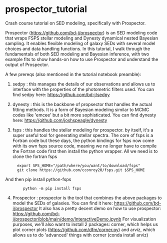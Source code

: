 # prospector_tutorial
Crash course tutorial on SED modeling, specifically with Prospector. 


Prospector (https://github.com/bd-j/prospector) is an SED modeling code that wraps FSPS stellar modeling and Dynesty dynamical nested Bayesian sampling. 
It enables flexible modeling of galaxy SEDs with several model choices and data handling functions. 
In this tutorial, I walk through the fundamentals of both SED modeling and Bayesian inference, with two example fits to show hands-on how to use Prospector 
and understand the output of Prospector. 


A few prereqs (also mentioned in the tutorial notebook preamble):

1. sedpy : this manages the details of our observations and allows us to interface with the properties of the photometric filters used. You can find sedpy here: https://github.com/bd-j/sedpy

2. dynesty : this is the backbone of propsector that handles the actual fitting methods. It is a form of Bayesian modeling similar to MCMC codes like 'emcee' but a bit more sophisticated. You can find dynesty here: https://github.com/joshspeagle/dynesty

3. fsps : this handles the stellar modeling for prospector. by itself, it's a super useful tool for generating stellar spectra. The core of fsps is a Fortran code but these days, the python bindings for fsps now come with its own fsps source code, meaning we no longer have to compile the Fortran code first then install the python wrapper. All we need is to clone the fortran fsps

         export SPS_HOME="/path/where/you/want/to/download/fsps"
         git clone https://github.com/cconroy20/fsps.git $SPS_HOME
And then pip install python-fsps

            python -m pip install fsps

4. Prospector : prospector is the tool that combines the above packages to model the SEDs of galaxies. You can find it here: https://github.com/bd-j/prospector It also has a pretty decent demo on how to use prospector: https://github.com/bd-j/prospector/blob/main/demo/InteractiveDemo.ipynb
For visualization purposes, we'll also want to install 2 packages: corner, which helps us plot corner plots (https://github.com/dfm/corner.py) and arviz, which allows us to do 'advanced' things with corner (conda install arviz)